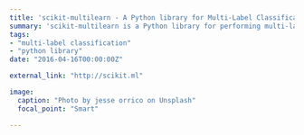 ```yaml
---
title: 'scikit-multilearn - A Python library for Multi-Label Classification'
summary: 'scikit-multilearn is a Python library for performing multi-label classification compatible with the scikit-learn ecosystem.'
tags:
- "multi-label classification"
- "python library"
date: "2016-04-16T00:00:00Z"

external_link: "http://scikit.ml"

image:
  caption: "Photo by jesse orrico on Unsplash"
  focal_point: "Smart"

---
```

